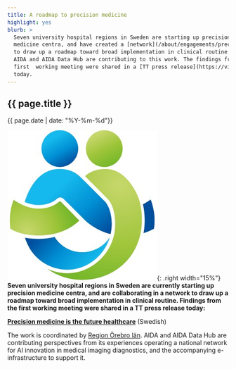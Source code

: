 ```yaml
---
title: A roadmap to precision medicine
highlight: yes
blurb: >
  Seven university hospital regions in Sweden are starting up precision
  medicine centra, and have created a [network](/about/engagements/precision-medicine-center-network)
  to draw up a roadmap toward broad implementation in clinical routine.
  AIDA and AIDA Data Hub are contributing to this work. The findings from the
  first  working meeting were shared in a [TT press release](https://via.tt.se/pressmeddelande/3633893/precisionsmedicin-ar-framtidens-sjukvard?publisherId=3235654&lang=sv)
  today.
---
```

## {{ page.title }}
<span class="small">{{ page.date | date: "%Y-%m-%d"}}</span>

![Region Örebro län logo](/assets/images/logos/rol.jpg){: .right width="15%"}
<b>
Seven university hospital regions in Sweden are currently starting up precision
medicine centra, and are collaborating in a network to draw up a roadmap toward broad
implementation in clinical routine. Findings from the first working meeting were
shared in a TT press release today:
</b>

**[Precision medicine is the future healthcare](https://via.tt.se/pressmeddelande/3633893/precisionsmedicin-ar-framtidens-sjukvard?publisherId=3235654&lang=sv)** (Swedish)

The work is coordinated by [Region Örebro län](https://www.regionorebrolan.se/).
AIDA and AIDA Data Hub are contributing perspectives from its experiences
operating a national network for AI innovation in medical imaging diagnostics,
and the accompanying e-infrastructure to support it.

